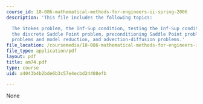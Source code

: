 ```yaml
---
course_id: 18-086-mathematical-methods-for-engineers-ii-spring-2006
description: 'This file includes the following topics:

  The Stokes problem, the Inf-Sup condition, testing the Inf-Sup condition, solving
  the discrete Saddle Point problem, preconditioning Saddle Point problems, nonsymmetric
  problems and model reduction, and advection-diffusion problems.'
file_location: /coursemedia/18-086-mathematical-methods-for-engineers-ii-spring-2006/a4043b4b2bde6b3c57e4ecbd24408efb_am74.pdf
file_type: application/pdf
layout: pdf
title: am74.pdf
type: course
uid: a4043b4b2bde6b3c57e4ecbd24408efb

---
```

None